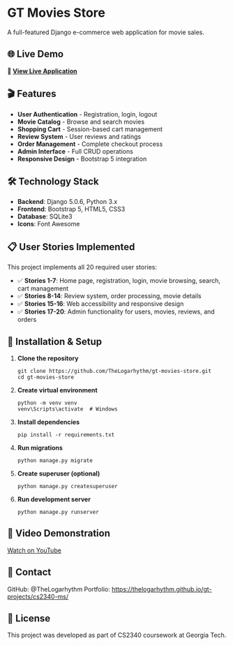# GT Movies Store

A full-featured Django e-commerce web application for movie sales.

## 🌐 Live Demo

**🚀 [View Live Application](https://gtmoviesstoreroy.pythonanywhere.com/)**

## 🎬 Features

- **User Authentication** - Registration, login, logout
- **Movie Catalog** - Browse and search movies
- **Shopping Cart** - Session-based cart management  
- **Review System** - User reviews and ratings
- **Order Management** - Complete checkout process
- **Admin Interface** - Full CRUD operations
- **Responsive Design** - Bootstrap 5 integration

## 🛠️ Technology Stack

- **Backend**: Django 5.0.6, Python 3.x
- **Frontend**: Bootstrap 5, HTML5, CSS3
- **Database**: SQLite3
- **Icons**: Font Awesome

## 📋 User Stories Implemented

This project implements all 20 required user stories:

- ✅ **Stories 1-7**: Home page, registration, login, movie browsing, search, cart management
- ✅ **Stories 8-14**: Review system, order processing, movie details
- ✅ **Stories 15-16**: Web accessibility and responsive design
- ✅ **Stories 17-20**: Admin functionality for users, movies, reviews, and orders

## 🚀 Installation & Setup

1. **Clone the repository**
   ```batch
   git clone https://github.com/TheLogarhythm/gt-movies-store.git
   cd gt-movies-store
   ```

2. **Create virtual environment**
    ```batch
    python -m venv venv
    venv\Scripts\activate  # Windows
    ```
3. **Install dependencies**
    ```batch
    pip install -r requirements.txt
    ```

4. **Run migrations**
   ```batch
   python manage.py migrate
   ```

5. **Create superuser (optional)**
   ```batch
   python manage.py createsuperuser
   ```

6. **Run development server**
   ```batch
   python manage.py runserver
   ```

## 🎥 Video Demonstration
<a href="https://www.youtube.com/watch?v=3jcCVqOJaYg">Watch on YouTube</a>

## 📧 Contact
GitHub: @TheLogarhythm
Portfolio: https://thelogarhythm.github.io/gt-projects/cs2340-ms/

## 📄 License
This project was developed as part of CS2340 coursework at Georgia Tech.